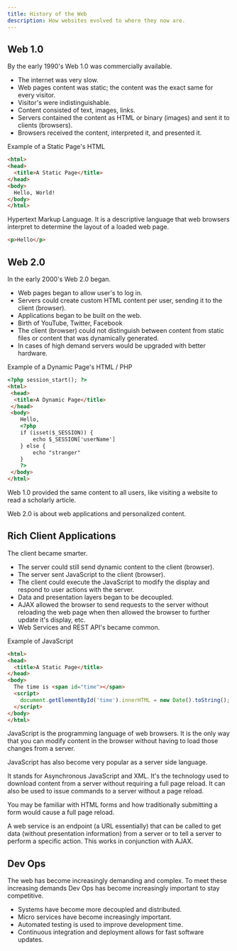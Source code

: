 ```yaml
---
title: History of the Web
description: How websites evolved to where they now are.
---
```


## Web 1.0

By the early 1990's Web 1.0 was commercially available.

- The internet was very slow.
- Web pages content was static; the content was the exact same for every visitor.
- Visitor's were indistinguishable.
- Content consisted of text, images, links.
- Servers contained the content as HTML or binary (images) and sent it to clients (browsers).
- Browsers received the content, interpreted it, and presented it.

Example of a Static Page's HTML

```html
<html>
<head>
  <title>A Static Page</title>
</head>
<body>
  Hello, World!
</body>
</html>
```

<question-answer q="What is HTML?">

Hypertext Markup Language. It is a descriptive language that web browsers interpret to determine the layout of a loaded web page.

```html
<p>Hello</p>
```

</question-answer>

## Web 2.0

In the early 2000's Web 2.0 began.
    
- Web pages began to allow user's to log in.
- Servers could create custom HTML content per user, sending it to the client (browser).
- Applications began to be built on the web.
- Birth of YouTube, Twitter, Facebook
- The client (browser) could not distinguish between content from static files or content that was dynamically generated.
- In cases of high demand servers would be upgraded with better hardware.

Example of a Dynamic Page's HTML / PHP

```html
<?php session_start(); ?>
<html>
 <head>
  <title>A Dynamic Page</title>
 </head>
 <body>
    Hello,
    <?php
    if (isset($_SESSION)) {
        echo $_SESSION['userName']
    } else {
        echo "stranger"
    }
    ?> 
 </body>
</html>
```

<question-answer q="What is the difference main between Web 1.0 and Web 2.0?">

Web 1.0 provided the same content to all users, like visiting a website to read a scholarly article.

Web 2.0 is about web applications and personalized content.

</question-answer>

## Rich Client Applications

The client became smarter.

- The server could still send dynamic content to the client (browser).
- The server sent JavaScript to the client (browser).
- The client could execute the JavaScript to modify the display and respond to user actions with the server.
- Data and presentation layers began to be decoupled.
- AJAX allowed the browser to send requests to the server without reloading the web page when then allowed the browser to further update it's display, etc.
- Web Services and REST API's became common.

Example of JavaScript

```html
<html>
<head>
  <title>A Static Page</title>
</head>
<body>
  The time is <span id="time"></span>
  <script>
    document.getElementById('time').innerHTML = new Date().toString();
  </script>
</body>
</html>
```

<question-answer q="What is JavaScript?">

JavaScript is the programming language of web browsers. It is the only way that you can modify content in the browser without having to load those changes from a server.

JavaScript has also become very popular as a server side language.

</question-answer>

<question-answer q="What is AJAX?">

It stands for Asynchronous JavaScript and XML. It's the technology used to download content from a server without requiring a full page reload. It can also be used to issue commands to a server without a page reload.

You may be familiar with HTML forms and how traditionally submitting a form would cause a full page reload.

</question-answer>

<question-answer q="What is a web service?">

A web service is an endpoint (a URL essentially) that can be called to get data (without presentation information) from a server or to tell a server to perform a specific action. This works in conjunction with AJAX.

</question-answer>

## Dev Ops

The web has become increasingly demanding and complex. To meet these increasing demands Dev Ops has become increasingly important to stay competitive.

- Systems have become more decoupled and distributed.
- Micro services have become increasingly important.
- Automated testing is used to improve development time.
- Continuous integration and deployment allows for fast software updates.
